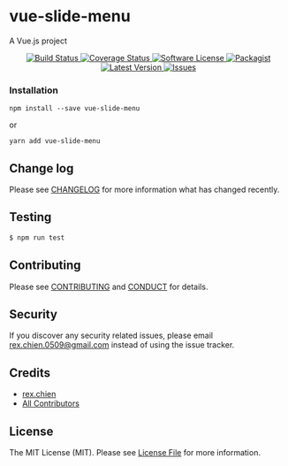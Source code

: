 # vue-slide-menu

A Vue.js project

<p align="center">
  <a href="https://circleci.com/gh//vue-slide-menu">
    <img src="https://circleci.com/gh//vue-slide-menu.svg?style=svg" alt="Build Status" />
  </a>
  <a href="https://coveralls.io/github//vue-slide-menu?branch=master">
    <img src="https://coveralls.io/repos/github//vue-slide-menu/badge.svg?branch=master&style=flat-square" alt="Coverage Status" />
  </a>
  <a href="LICENSE">
    <img src="https://img.shields.io/badge/license-MIT-brightgreen.svg?style=flat-square" alt="Software License" />
  </a>
  <a href="https://npmjs.org/package/vue-slide-menu">
    <img src="https://img.shields.io/npm/v/vue-slide-menu.svg?style=flat-square" alt="Packagist" />
  </a>
  <a href="https://github.com//vue-slide-menu/releases">
    <img src="https://img.shields.io/github/release//vue-slide-menu.svg?style=flat-square" alt="Latest Version" />
  </a>

  <a href="https://github.com//vue-slide-menu/issues">
    <img src="https://img.shields.io/github/issues//vue-slide-menu.svg?style=flat-square" alt="Issues" />
  </a>
</p>

### Installation
```
npm install --save vue-slide-menu
```

or

```
yarn add vue-slide-menu
```

## Change log

Please see [CHANGELOG](CHANGELOG.md) for more information what has changed recently.

## Testing

``` bash
$ npm run test
```

## Contributing

Please see [CONTRIBUTING](CONTRIBUTING.md) and [CONDUCT](CONDUCT.md) for details.

## Security

If you discover any security related issues, please email rex.chien.0509@gmail.com instead of using the issue tracker.

## Credits

- [rex.chien][link-author]
- [All Contributors][link-contributors]

## License

The MIT License (MIT). Please see [License File](LICENSE.md) for more information.

[link-author]: https://github.com/
[link-contributors]: ../../contributors
